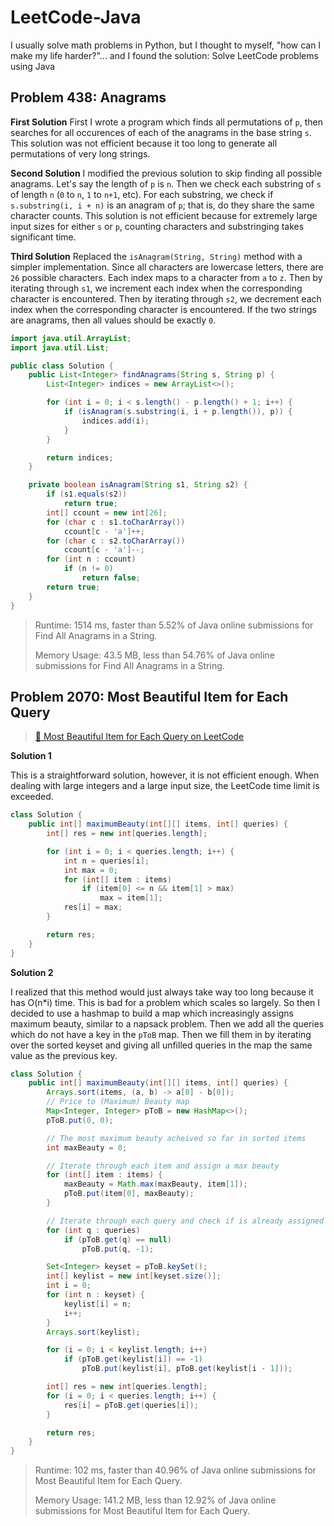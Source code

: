 # LeetCode-Java

I usually solve math problems in Python, but I thought to myself, "how can I make my life harder?"... and I found the solution: Solve LeetCode problems using Java

## Problem 438: Anagrams

**First Solution**
First I wrote a program which finds all permutations of `p`, then searches for all occurences of each of the anagrams in the base string `s`. This solution was not efficient because it too long to generate all permutations of very long strings.

**Second Solution**
I modified the previous solution to skip finding all possible anagrams. Let's say the length of `p` is `n`. Then we check each substring of `s` of length `n` (`0` to `n`, `1` to `n+1`, etc). For each substring, we check if `s.substring(i, i + n)` is an anagram of `p`; that is, do they share the same character counts. This solution is not efficient because for extremely large input sizes for either `s` or `p`, counting characters and substringing takes significant time.

**Third Solution**
Replaced the `isAnagram(String, String)` method with a simpler implementation. Since all characters are lowercase letters, there are `26` possible characters. Each index maps to a character from `a` to `z`. Then by iterating through `s1`, we increment each index when the corresponding character is encountered. Then by iterating through `s2`, we decrement each index when the corresponding character is encountered. If the two strings are anagrams, then all values should be exactly `0`.

```java
import java.util.ArrayList;
import java.util.List;

public class Solution {
    public List<Integer> findAnagrams(String s, String p) {
        List<Integer> indices = new ArrayList<>();

        for (int i = 0; i < s.length() - p.length() + 1; i++) {
            if (isAnagram(s.substring(i, i + p.length()), p)) {
                indices.add(i);
            }
        }

        return indices;
    }

    private boolean isAnagram(String s1, String s2) {
        if (s1.equals(s2))
            return true;
        int[] ccount = new int[26];
        for (char c : s1.toCharArray())
            ccount[c - 'a']++;
        for (char c : s2.toCharArray())
            ccount[c - 'a']--;
        for (int n : ccount)
            if (n != 0)
                return false;
        return true;
    }
}
```

> Runtime: 1514 ms, faster than 5.52% of Java online submissions for Find All Anagrams in a String.
>
> Memory Usage: 43.5 MB, less than 54.76% of Java online submissions for Find All Anagrams in a String.

## Problem 2070: Most Beautiful Item for Each Query

> [🔗 Most Beautiful Item for Each Query on LeetCode](https://leetcode.com/problems/most-beautiful-item-for-each-query/)

**Solution 1**

This is a straightforward solution, however, it is not efficient enough. When dealing with large integers and a large input size, the LeetCode time limit is exceeded.

```java
class Solution {
    public int[] maximumBeauty(int[][] items, int[] queries) {
        int[] res = new int[queries.length];

        for (int i = 0; i < queries.length; i++) {
            int n = queries[i];
            int max = 0;
            for (int[] item : items)
                if (item[0] <= n && item[1] > max)
                    max = item[1];
            res[i] = max;
        }

        return res;
    }
}
```

**Solution 2**

I realized that this method would just always take way too long because it has O(n\*i) time. This is bad for a problem which scales so largely. So then I decided to use a hashmap to build a map which increasingly assigns maximum beauty, similar to a napsack problem. Then we add all the queries which do not have a key in the `pToB` map. Then we fill them in by iterating over the sorted keyset and giving all unfilled queries in the map the same value as the previous key.

```java
class Solution {
    public int[] maximumBeauty(int[][] items, int[] queries) {
        Arrays.sort(items, (a, b) -> a[0] - b[0]);
        // Price to (Maximum) Beauty map
        Map<Integer, Integer> pToB = new HashMap<>();
        pToB.put(0, 0);

        // The most maximum beauty acheived so far in sorted items
        int maxBeauty = 0;

        // Iterate through each item and assign a max beauty
        for (int[] item : items) {
            maxBeauty = Math.max(maxBeauty, item[1]);
            pToB.put(item[0], maxBeauty);
        }

        // Iterate through each query and check if is already assigned
        for (int q : queries)
            if (pToB.get(q) == null)
                pToB.put(q, -1);

        Set<Integer> keyset = pToB.keySet();
        int[] keylist = new int[keyset.size()];
        int i = 0;
        for (int n : keyset) {
            keylist[i] = n;
            i++;
        }
        Arrays.sort(keylist);

        for (i = 0; i < keylist.length; i++)
            if (pToB.get(keylist[i]) == -1)
                pToB.put(keylist[i], pToB.get(keylist[i - 1]));

        int[] res = new int[queries.length];
        for (i = 0; i < queries.length; i++) {
            res[i] = pToB.get(queries[i]);
        }

        return res;
    }
}
```

> Runtime: 102 ms, faster than 40.96% of Java online submissions for Most Beautiful Item for Each Query.
>
> Memory Usage: 141.2 MB, less than 12.92% of Java online submissions for Most Beautiful Item for Each Query.
